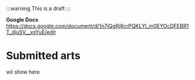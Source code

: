 :::warning
This is a draft
:::

**Google Docs** https://docs.google.com/document/d/1n7iQgRj8crPQKLYl_m0EYOcDFEBR1T_djuSV__xsYuE/edit

# Submitted arts

wil show here
